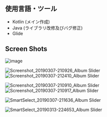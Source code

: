 ## 使用言語・ツール
  * Kotlin (メイン作成)
  * Java (ライブラリ改修及びバグ修正)
  * Glide

## Screen Shots
![image](https://user-images.githubusercontent.com/45314029/54283905-53a8af00-45e2-11e9-861f-4eb189dfd9c0.png)

![Screenshot_20190307-210926_Album Slider](https://user-images.githubusercontent.com/45314029/54102741-01fafb80-440d-11e9-8a73-ac12c3944f10.jpg)
![Screenshot_20190307-212410_Album Slider](https://user-images.githubusercontent.com/45314029/54102742-02939200-440d-11e9-8854-abeae7e204ff.jpg)

![Screenshot_20190307-210910_Album Slider](https://user-images.githubusercontent.com/45314029/54102743-02939200-440d-11e9-8405-e42b8cf619fb.jpg)
![Screenshot_20190307-210917_Album Slider](https://user-images.githubusercontent.com/45314029/54102740-01fafb80-440d-11e9-92d8-1d57785ad5b7.jpg)

![SmartSelect_20190307-211636_Album Slider](https://user-images.githubusercontent.com/45314029/54102558-4a65e980-440c-11e9-8cd7-beda5684d4ca.gif)

![SmartSelect_20190313-224653_Album Slider](https://user-images.githubusercontent.com/45314029/54283824-28be5b00-45e2-11e9-8b08-f05b10eefbf1.gif)
